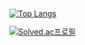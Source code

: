 [![Top Langs](https://github-readme-stats.vercel.app/api/top-langs/?username=optshj)](https://github.com/optshj/github-readme-stats)

[![Solved.ac프로필](http://mazassumnida.wtf/api/v2/generate_badge?boj=optshj)](https://solved.ac/optshj)
